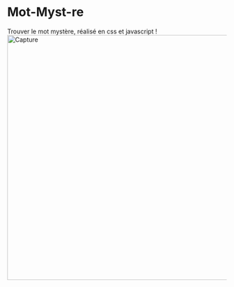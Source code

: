 # Mot-Myst-re
Trouver le mot mystère, réalisé en css et javascript !
<img width="564" alt="Capture" src="https://user-images.githubusercontent.com/75976059/198193739-e90c7908-5df5-4fbb-989a-d758ecf41b88.PNG">
